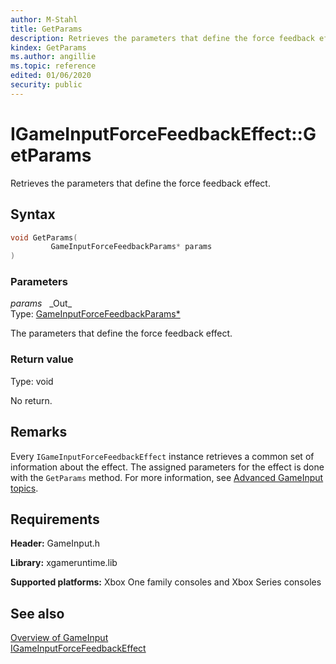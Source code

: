 ```yaml
---
author: M-Stahl
title: GetParams
description: Retrieves the parameters that define the force feedback effect.
kindex: GetParams
ms.author: angillie
ms.topic: reference
edited: 01/06/2020
security: public
---
```


# IGameInputForceFeedbackEffect::GetParams  

Retrieves the parameters that define the force feedback effect.  

## Syntax  
  
```cpp
void GetParams(  
         GameInputForceFeedbackParams* params  
)  
```  
  
### Parameters  
  
*params* &nbsp;&nbsp;\_Out\_  
Type: [GameInputForceFeedbackParams*](../../../structs/gameinputforcefeedbackparams.md)  

  
The parameters that define the force feedback effect.  

  
### Return value 

Type: void
 
No return. 
  
## Remarks  
  

Every ``IGameInputForceFeedbackEffect`` instance retrieves a common set of information about the effect. The assigned parameters for the effect is done with the ``GetParams`` method. For more information, see [Advanced GameInput topics](../../../../../../input/advanced/input-advanced-topics.md).  
  
## Requirements  
  
**Header:** GameInput.h
  
**Library:** xgameruntime.lib
  
**Supported platforms:** Xbox One family consoles and Xbox Series consoles  
  
## See also  
 
[Overview of GameInput](../../../../../../input/overviews/input-overview.md)  
[IGameInputForceFeedbackEffect](../igameinputforcefeedbackeffect.md)  
  
  